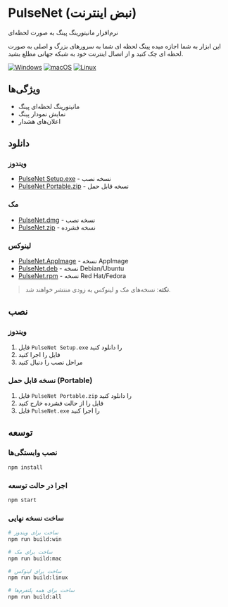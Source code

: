 # PulseNet (نبض اینترنت)

نرم‌افزار مانیتورینگ پینگ به صورت لحظه‌ای

این ابزار به شما اجازه میده پینگ لحظه ای شما به سرورهای بزرگ و اصلی به صورت لحظه ای چک کنید و از اتصال اینترنت خود به شبکه جهانی مطلع بشید.

[![Windows](https://img.shields.io/badge/Windows-Ready-green)](https://github.com/SM8KE1/PulseNet-/releases)
[![macOS](https://img.shields.io/badge/macOS-Coming%20Soon-orange)](https://github.com/SM8KE1/PulseNet-/releases)
[![Linux](https://img.shields.io/badge/Linux-Coming%20Soon-orange)](https://github.com/SM8KE1/PulseNet-/releases)

## ویژگی‌ها

- مانیتورینگ لحظه‌ای پینگ
- نمایش نمودار پینگ
- اعلان‌های هشدار

## دانلود

### ویندوز
- [PulseNet Setup.exe](https://github.com/SM8KE1/PulseNet-/releases/latest/download/PulseNet.Setup.exe) - نسخه نصب
- [PulseNet Portable.zip](https://github.com/SM8KE1/PulseNet-/releases/latest/download/PulseNet.Portable.zip) - نسخه قابل حمل

### مک
- [PulseNet.dmg](https://github.com/SM8KE1/PulseNet-/releases/latest/download/PulseNet.dmg) - نسخه نصب
- [PulseNet.zip](https://github.com/SM8KE1/PulseNet-/releases/latest/download/PulseNet-mac.zip) - نسخه فشرده

### لینوکس
- [PulseNet.AppImage](https://github.com/SM8KE1/PulseNet-/releases/latest/download/PulseNet.AppImage) - نسخه AppImage
- [PulseNet.deb](https://github.com/SM8KE1/PulseNet-/releases/latest/download/PulseNet.deb) - نسخه Debian/Ubuntu
- [PulseNet.rpm](https://github.com/SM8KE1/PulseNet-/releases/latest/download/PulseNet.rpm) - نسخه Red Hat/Fedora

> **نکته**: نسخه‌های مک و لینوکس به زودی منتشر خواهند شد.

## نصب

### ویندوز
1. فایل `PulseNet Setup.exe` را دانلود کنید
2. فایل را اجرا کنید
3. مراحل نصب را دنبال کنید

### نسخه قابل حمل (Portable)
1. فایل `PulseNet Portable.zip` را دانلود کنید
2. فایل را از حالت فشرده خارج کنید
3. فایل `PulseNet.exe` را اجرا کنید
 
## توسعه

### نصب وابستگی‌ها
```bash
npm install
```

### اجرا در حالت توسعه
```bash
npm start
```

### ساخت نسخه نهایی
```bash
# ساخت برای ویندوز
npm run build:win

# ساخت برای مک
npm run build:mac

# ساخت برای لینوکس
npm run build:linux

# ساخت برای همه پلتفرم‌ها
npm run build:all
```
